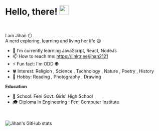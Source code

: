 
# Hello, there! <img src="https://raw.githubusercontent.com/MartinHeinz/MartinHeinz/master/wave.gif" width="30px">

<br />

I am Jihan :no_mouth:  
A nerd exploring, learning
and living her life :smiley: 

- 🌱 I’m currently learning JavaScript, React, NodeJs 
- 📫 How to reach me: https://linktr.ee/jihan2121
- ⚡ Fun fact: I'm ODD :alien:
- :four_leaf_clover: Interest: Religion , Science , Technology , Nature , Poetry , History 
- :maple_leaf: Hobby: Reading , Photography , Drawing 

**Education**
- :school_satchel: School: Feni Govt. Girls' High School
- :mortar_board: Diploma In Engineering : Feni Computer Institute 

<br />

![Jihan's GitHub stats](https://github-readme-stats.vercel.app/api?username=jihan212&count_private=true&show_icons=true&theme=vue-dark)
